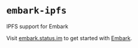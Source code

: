 # `embark-ipfs`

IPFS support for Embark

Visit [embark.status.im](https://embark.status.im/) to get started with [Embark](https://github.com/embark-framework/embark).
